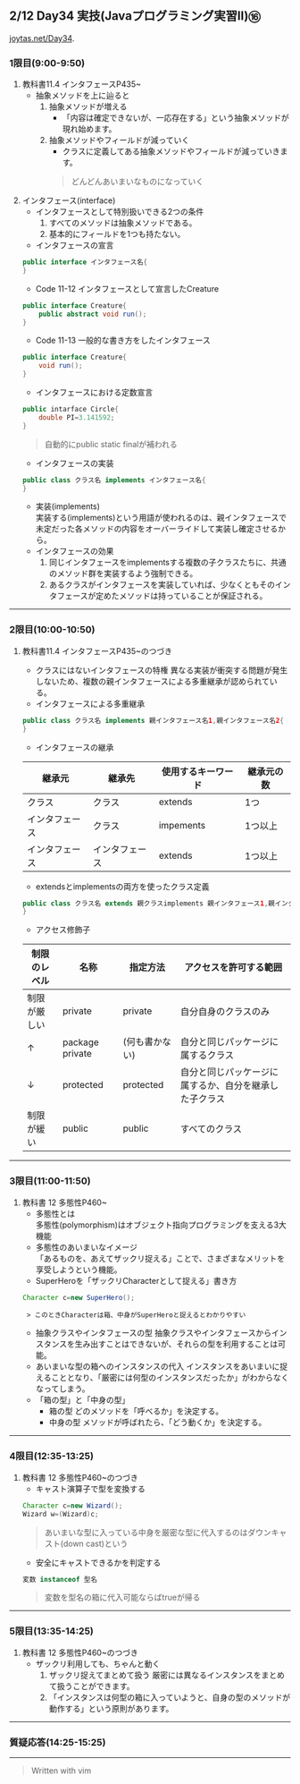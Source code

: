 ## 2/12 Day34 実技(Javaプログラミング実習Ⅱ)⑯
[joytas.net/Day34](https://joytas.net/%e8%a8%93%e7%b7%b4/day34).
### 1限目(9:00-9:50)
1. 教科書11.4 インタフェースP435~
	- 抽象メソッドを上に辿ると
		1. 抽象メソッドが増える
			- 「内容は確定できないが、一応存在する」という抽象メソッドが現れ始めます。
		1. 抽象メソッドやフィールドが減っていく
			- クラスに定義してある抽象メソッドやフィールドが減っていきます。
			> どんどんあいまいなものになっていく
1. インタフェース(interface)
	- インタフェースとして特別扱いできる2つの条件
		1. すべてのメソッドは抽象メソッドである。
		1. 基本的にフィールドを1つも持たない。
	- インタフェースの宣言
	~~~java
	public interface インタフェース名{
	}
	~~~
	- Code 11-12 インタフェースとして宣言したCreature
	~~~java
	public interface Creature{
		public abstract void run();
	}
	~~~
	- Code 11-13 一般的な書き方をしたインタフェース
	~~~java
	public interface Creature{
		void run();
	}
	~~~
	- インタフェースにおける定数宣言
	~~~java
	public intarface Circle{
		double PI=3.141592;
	}
	~~~
	> 自動的にpublic static finalが補われる
	- インタフェースの実装
	~~~java
	public class クラス名 implements インタフェース名{
	}
	~~~
	- 実装(implements)  
		実装する(implements)という用語が使われるのは、親インタフェースで未定だった各メソッドの内容をオーバーライドして実装し確定させるから。
	- インタフェースの効果
		1. 同じインタフェースをimplementsする複数の子クラスたちに、共通のメソッド群を実装するよう強制できる。
		1. あるクラスがインタフェースを実装していれば、少なくともそのインタフェースが定めたメソッドは持っていることが保証される。
---
### 2限目(10:00-10:50)
1. 教科書11.4 インタフェースP435~のつづき
	- クラスにはないインタフェースの特権
		異なる実装が衝突する問題が発生しないため、複数の親インタフェースによる多重継承が認められている。
	- インタフェースによる多重継承
	~~~java
	public class クラス名 implements 親インタフェース名1,親インタフェース名2{
	}
	~~~
	- インタフェースの継承

	|継承元|継承先|使用するキーワード|継承元の数|
	|---|---|---|---|
	|クラス|クラス|extends|1つ|
	|インタフェース|クラス|impements|1つ以上|
	|インタフェース|インタフェース|extends|1つ以上|
	- extendsとimplementsの両方を使ったクラス定義
	~~~java
	public class クラス名 extends 親クラスimplements 親インタフェース1,親インタフェース2{
	}
	~~~
	- アクセス修飾子

	|制限のレベル|名称|指定方法|アクセスを許可する範囲|
	|---|---|---|---|
	|制限が厳しい|private|private|自分自身のクラスのみ|
	|↑|package private|(何も書かない)|自分と同じパッケージに属するクラス|
	|↓|protected|protected|自分と同じパッケージに属するか、自分を継承した子クラス|
	|制限が緩い|public|public|すべてのクラス|
---
### 3限目(11:00-11:50)
1. 教科書 12 多態性P460~
	- 多態性とは  
		多態性(polymorphism)はオブジェクト指向プログラミングを支える3大機能
	- 多態性のあいまいなイメージ  
		「あるものを、あえてザックリ捉える」ことで、さまざまなメリットを享受しようという機能。
	- SuperHeroを「ザックリCharacterとして捉える」書き方
	~~~java
	Character c=new SuperHero();
	~~~  
		> このときCharacterは箱、中身がSuperHeroと捉えるとわかりやすい
	- 抽象クラスやインタフェースの型
		抽象クラスやインタフェースからインスタンスを生み出すことはできないが、それらの型を利用することは可能。
	- あいまいな型の箱へのインスタンスの代入
		インスタンスをあいまいに捉えることとなり、「厳密には何型のインスタンスだったか」がわからなくなってしまう。
	- 「箱の型」と「中身の型」
		- 箱の型 どのメソッドを「呼べるか」を決定する。
		- 中身の型 メソッドが呼ばれたら、「どう動くか」を決定する。
---
### 4限目(12:35-13:25)
1. 教科書 12 多態性P460~のつづき
	- キャスト演算子で型を変換する
	~~~java
	Character c=new Wizard();
	Wizard w=(Wizard)c;
	~~~
	> あいまいな型に入っている中身を厳密な型に代入するのはダウンキャスト(down cast)という
	- 安全にキャストできるかを判定する
	~~~java
	変数 instanceof 型名
	~~~
	> 変数を型名の箱に代入可能ならばtrueが帰る
---
### 5限目(13:35-14:25)
1. 教科書 12 多態性P460~のつづき
	- ザックリ利用しても、ちゃんと動く
		1. ザックリ捉えてまとめて扱う
			厳密には異なるインスタンスをまとめて扱うことができます。
		1. 「インスタンスは何型の箱に入っていようと、自身の型のメソッドが動作する」という原則があります。
---
### 質疑応答(14:25-15:25)
---
> Written with vim
